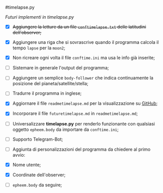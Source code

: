 #timelapse.py

*Futuri implementi in timelapse.py*

- [x]  ~~Aggiungere la letture da un file `conftimelapse.txt` delle latitudini dell'observer;~~
- [x]  Aggiungere una riga che si sovrascrive quando il programma calcola il 
	tempo `lapse` per la `moon2`;
- [x]  Non ricreare ogni volta il file `conftime.ini` ma usa le info già inserite;
- [ ]  Sistemare in generale l'output del programma;
- [ ]  Aggiungere un semplice `body-follower` che indica continuamente la posizione
	del pianeta/satellite/stella;
- [ ]  Tradurre il programma in inglese;
- [x]  Aggiornare il file `readmetimelapse.md` per la visualizzazione su [GitHub](www.github.com); 
- [x]  Incorporare il file `futuretimelapse.md` in `readmetimelapse.md`;
- [ ]  Universalizzare **timelapse.py** per renderlo funzionante con qualsiasi oggetto
	`epheem.body` da importare da `conftime.ini`;
- [ ]  Supporto Telegram-Bot;
- [ ]  Aggiunta di personalizzazioni del programma da chiedere al primo avvio:
 - [x]  Nome utente;
 - [x]  Coordinate dell'observer;
 - [ ]  `epheem.body` da seguire;

